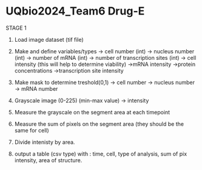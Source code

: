 # UQbio2024_Team6 Drug-E

STAGE 1
1. Load image dataset (tif file)
2. Make and define variables/types 
    -> cell number (int)
    -> nucleus number (int)
    -> number of mRNA (int)
    -> number of transcription sites (int)
    -> cell intensity (this will help to determine viability)
    ->mRNA intensity
    ->protein concentrations
    ->transcription site intensity

2. Make mask to determine treshold(0,1)
    -> cell number
    -> nucleus number
    -> mRNA number
    
3. Grayscale image (0-225) (min-max value)
    -> intensity
4. Measure the grayscale on the segment area at each timepoint
5. Measure the sum of pixels on the segment area (they should be the same for cell)
6. Divide intenisty by area.
7. output a table (csv type) with : time, cell, type of analysis, sum of pix intensity, area of structure.
